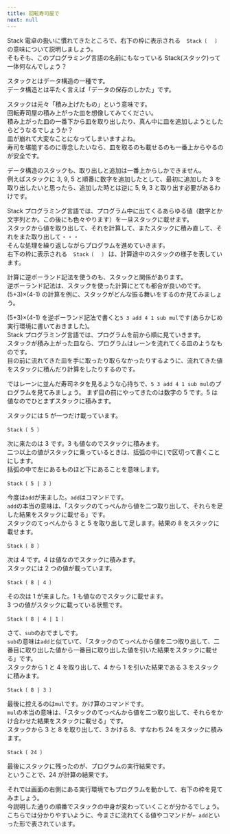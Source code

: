 ```yaml
---
title: 回転寿司屋で
next: null
---
```


Stack 電卓の扱いに慣れてきたところで、右下の枠に表示される　`Stack〔 ` ` 〕` の意味について説明しましょう。  
そもそも、このプログラミング言語の名前にもなっている Stack(スタック)って一体何なんでしょう？

スタックとはデータ構造の一種です。  
データ構造とは平たく言えば「データの保存のしかた」です。

スタックは元々「積み上げたもの」という意味です。  
回転寿司屋の積み上がった皿を想像してみてください。  
積み上がった皿の一番下から皿を取り出したり、真ん中に皿を追加しようとしたらどうなるでしょうか？  
皿が崩れて大変なことになってしまいますよね。  
寿司を堪能するのに専念したいなら、皿を取るのも載せるのも一番上からやるのが安全です。

データ構造のスタックも、取り出しと追加は一番上からしかできません。  
例えばスタックに 3, 9, 5 と順番に数字を追加したとして、最初に追加した 3 を取り出したいと思ったら、追加した時とは逆に 5, 9, 3 と取り出す必要があるわけです。

Stack プログラミング言語では、プログラム中に出てくるあらゆる値（数字とか文字列とか。この後にも色々やります）を一旦スタックに載せます。  
スタックから値を取り出して、それを計算して、またスタックに積み直して、それをまた取り出して・・・  
そんな処理を繰り返しながらプログラムを進めていきます。  
右下の枠に表示される　`Stack〔 ` ` 〕` は、計算途中のスタックの様子を表しています。

計算に逆ポーランド記法を使うのも、スタックと関係があります。  
逆ポーランド記法は、スタックを使った計算にとても都合が良いのです。  
(5+3)×(4-1) の計算を例に、スタックがどんな振る舞いをするのか見てみましょう。

(5+3)×(4-1) を逆ポーランド記法で書くと`5 3 add 4 1 sub mul`です(あらかじめ実行環境に書いておきました)。  
Stack プログラミング言語では、プログラムを前から順に見ていきます。  
スタックが積み上がった皿なら、プログラムはレーンを流れてくる皿のようなものです。  
目の前に流れてきた皿を手に取ったり取らなかったりするように、流れてきた値をスタックに積んだり計算をしたりするのです。

ではレーンに並んだ寿司ネタを見るような心持ちで、`5 3 add 4 1 sub mul`のプログラムを見てみましょう。
まず目の前にやってきたのは数字の 5 です。5 は値なのでひとまずスタックに積みます。

スタックには 5 が一つだけ載っています。

```
Stack〔 5 〕
```

次に来たのは 3 です。3 も値なのでスタックに積みます。  
二つ以上の値がスタックに乗っているときは、括弧の中に`|`で区切って書くことにします。  
括弧の中で左にあるものほど下にあることを意味します。

```
Stack〔 5 | 3 〕
```

今度は`add`が来ました。`add`はコマンドです。  
`add`の本当の意味は、「スタックのてっぺんから値を二つ取り出して、それらを足した結果をスタックに載せる」です。  
スタックのてっぺんから 3 と 5 を取り出して足します。結果の 8 をスタックに載せます。

```
Stack〔 8 〕
```

次は 4 です。4 は値なのでスタックに積みます。  
スタックには 2 つの値が載っています。

```
Stack〔 8 | 4 〕
```

その次は 1 が来ました。1 も値なのでスタックに載せます。  
3 つの値がスタックに載っている状態です。

```
Stack〔 8 | 4 | 1 〕
```

さて、`sub`のおでましです。  
`sub`の意味は`add`と似ていて、「スタックのてっぺんから値を二つ取り出して、二番目に取り出した値から一番目に取り出した値を引いた結果をスタックに載せる」です。  
スタックから 1 と 4 を取り出して、4 から 1 を引いた結果である 3 をスタックに積みます。

```
Stack〔 8 | 3 〕
```

最後に控えるのは`mul`です。かけ算のコマンドです。  
`mul`の本当の意味は、「スタックのてっぺんから値を二つ取り出して、それらをかけ合わせた結果をスタックに載せる」です。  
スタックから 3 と 8 を取り出して、3 かける 8、すなわち 24 をスタックに積みます。

```
Stack〔 24 〕
```

最後にスタックに残ったのが、プログラムの実行結果です。  
ということで、24 が計算の結果です。

それでは画面の右側にある実行環境でもプログラムを動かして、右下の枠を見てみましょう。  
今説明した通りの順番でスタックの中身が変わっていくことが分かるでしょう。  
こちらでは分かりやすいように、今まさに流れてくる値やコマンドが`← add`といった形で表されています。
